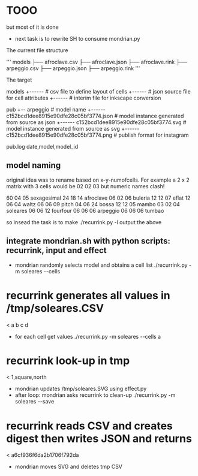 # TOOO
but most of it is done

- next task is to rewrite SH to consume mondrian.py

The current file structure 

'''
models
├── afroclave.csv
├── afroclave.json
├── afroclave.rink
├── arpeggio.csv
├── arpeggio.json
├── arpeggio.rink
'''

The target

models 
+------ # csv file to define layout of cells
+------ # json source file for cell attributes
+------ # interim file for inkscape conversion

pub
+-- arpeggio        # model name
+------ c152bcd1dee8915e90dfe28c05bf3774.json # model instance generated from source as json
+------ c152bcd1dee8915e90dfe28c05bf3774.svg  # model instance generated from source as svg
+------ c152bcd1dee8915e90dfe28c05bf3774.png # publish format for instagram

pub.log
date,model,model_id

## model naming
original idea was to rename based on x-y-numofcells. For example a 2 x 2 matrix with 3 cells would be
02 02 03
but numeric names clash!

60 04 05 sexagesimal
24 18 14 afroclave
06 02 06 buleria
12 12 07 eflat
12 06 04 waltz
06 06 09 pitch
04 06 24 bossa
12 12 05 mambo
03 02 04 soleares
06 06 12 fourfour
06 06 06 arpeggio
06 06 06 tumbao

so insead the task is to make ./recurrink.py -l output the above

## integrate mondrian.sh with python scripts: recurrink, input and effect

- mondrian randomly selects model and obtains a cell list
./recurrink.py -m soleares --cells  
# recurrink generates all values in /tmp/soleares.CSV
< a b c d
- for each cell get values
./recurrink.py -m soleares --cells a 
# recurrink look-up in tmp
< 1,square,north
- mondrian updates /tmp/soleares.SVG using effect.py
- after loop: mondrian asks recurrink to clean-up
./recurrink.py -m soleares --save      
# recurrink reads CSV and creates digest then writes JSON and returns
< a6cf936f6da2b1706f792da
- mondrian moves SVG and deletes tmp CSV
